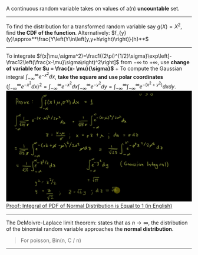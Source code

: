 A continuous random variable takes on values of a(n) **uncountable** set. 

***

To find the distribution for a transformed random variable say $g(X)=X^2$, find **the CDF of the function**.
Alternatively: $f_{y}(y)\approx**\frac{Y\left(Y\in\left[y,y+h\right)\right)}{h}**$

***

To integrate $f(x|\mu,\sigma^2)=\frac1{(2\pi)^{1/2}\sigma}\exp\left[-\frac12\left(\frac{x-\mu}\sigma\right)^2\right]$ from $-\infty$ to $+\infty$, use **change of variable for $u = \frac{x- \mu}{\sigma}$**
+
To compute the Gaussian integral $\int_{-\infty}^{\infty}e^{-x^2}dx$, **take the square and use polar coordinates**
	$\left(\int_{-\infty}^{\infty}e^{-x^2}\right.dx)^2=\int_{-\infty}^{\infty}e^{-x^2}dx\int_{-\infty}^{\infty}e^{-y^2}dy=\int_{-\infty}^{\infty}\int_{-\infty}^{\infty}e^{-\left(x^2+y^2\right)}dxdy.$
	![](z_attachments/Pasted%20image%2020250408114428.png)
	[Proof: Integral of PDF of Normal Distribution is Equal to 1 (in English)](https://www.youtube.com/watch?v=8Ey7v8IoZjA)
***

The DeMoivre-Laplace limit theorem: states that as $n \to \infty$, the distribution of the binomial random variable approaches the **normal distribution**.
> For poisson, Bin(n, C / n)

***
